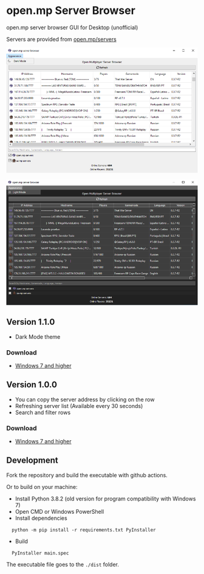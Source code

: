 # open.mp Server Browser
open.mp server browser GUI for Desktop (unofficial)

Servers are provided from [open.mp/servers](https://www.open.mp/servers)

<kbd><img src="screenshots/Screenshot-1.png" alt="Screenshot-1" border="0"></kbd>

<kbd><img src="screenshots/Screenshot-2.png" alt="Screenshot-2" border="0"></kbd>

## Version 1.1.0
- Dark Mode theme

### Download
- [Windows 7 and higher](https://github.com/adib-yg/openmp-server-browser/releases/download/v1.1.0/omp-server-browser.exe)

## Version 1.0.0
- You can copy the server address by clicking on the row
- Refreshing server list (Available every 30 seconds)
- Search and filter rows

### Download
- [Windows 7 and higher](https://github.com/adib-yg/openmp-server-browser/releases/download/v1.0.0/omp-server-browser.exe)

## Development
Fork the repository and build the executable with github actions.

Or to build on your machine:
  - Install Python 3.8.2 (old version for program compatibility with Windows 7)
  - Open CMD or Windows PowerShell
  - Install dependencies
  ```shell
    python -m pip install -r requirements.txt PyInstaller
  ```
  - Build
  ```shell
    PyInstaller main.spec
  ```

The executable file goes to the `./dist` folder.
